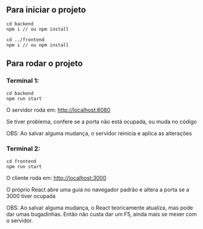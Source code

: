 ## Para iniciar o projeto

```
cd backend
npm i // ou npm install

cd ../frontend
npm i // ou npm install
```

## Para rodar o projeto

### Terminal 1:

```
cd backend
npm run start
```

O servidor roda em: [http://localhost:8080](http://localhost:8080)

Se tiver problema, confere se a porta não está ocupada, ou muda no código

OBS: Ao salvar alguma mudança, o servidor reinicia e aplica as alterações

### Terminal 2:

```
cd frontend
npm run start
```

O cliente roda em: [http://localhost:3000](http://localhost:3000)

O próprio React abre uma guia no navegador padrão e altera a porta se a 3000 tiver ocupada

OBS: Ao salvar alguma mudança, o React teoricamente atualiza, mas pode dar umas bugadinhas. Então não custa dar um F5, ainda mais se mexer com o servidor.
